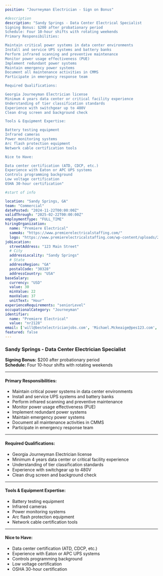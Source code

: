 ```yaml
---
position: "Journeyman Electrician - Sign on Bonus"

#description
description: "Sandy Springs - Data Center Electrical Specialist
Signing Bonus: $200 after probationary period
Schedule: Four 10-hour shifts with rotating weekends
Primary Responsibilities:

Maintain critical power systems in data center environments
Install and service UPS systems and battery banks
Perform infrared scanning and preventive maintenance
Monitor power usage effectiveness (PUE)
Implement redundant power systems
Maintain emergency power systems
Document all maintenance activities in CMMS
Participate in emergency response team

Required Qualifications:

Georgia Journeyman Electrician license
Minimum 4 years data center or critical facility experience
Understanding of tier classification standards
Experience with switchgear up to 480V
Clean drug screen and background check

Tools & Equipment Expertise:

Battery testing equipment
Infrared cameras
Power monitoring systems
Arc flash protection equipment
Network cable certification tools

Nice to Have:

Data center certification (ATD, CDCP, etc.)
Experience with Eaton or APC UPS systems
Controls programming background
Low voltage certification
OSHA 30-hour certification"

#start of info

location: "Sandy Springs, GA"
team: "Commercial"
datePosted: "2024-11-22T00:00:00Z"
validThrough: "2025-02-22T00:00:00Z"
employmentType: "FULL_TIME"
hiringOrganization: 
  name: "Premiere Electrical"
  sameAs: "https://www.premierelectricalstaffing.com/"
  logo: "https://www.premierelectricalstaffing.com/wp-content/uploads/2020/05/Premier-Electrical-Staffing-logo.png"
jobLocation:
  streetAddress: "123 Main Street"
  # City
  addressLocality: "Sandy Springs"
  # State
  addressRegion: "GA"
  postalCode: "30328"
  addressCountry: "USA"
baseSalary:
  currency: "USD"
  value: 30
  minValue: 22
  maxValue: 37
  unitText: "Hour"
experienceRequirements: "seniorLevel"
occupationalCategory: "Journeyman"
identifier:
  name: "Premiere Electrical"
  value: "nr2128"   
email: ['will@bestelectricianjobs.com', 'Michael.Mckeaige@pes123.com', 'resumes@bestelectricianjobs.zohorecruitmail.com']
featured: false
---
```

### Sandy Springs - Data Center Electrician Specialist

**Signing Bonus:** $200 after probationary period  
**Schedule:** Four 10-hour shifts with rotating weekends  

---

#### **Primary Responsibilities:**
- Maintain critical power systems in data center environments  
- Install and service UPS systems and battery banks  
- Perform infrared scanning and preventive maintenance  
- Monitor power usage effectiveness (PUE)  
- Implement redundant power systems  
- Maintain emergency power systems  
- Document all maintenance activities in CMMS  
- Participate in emergency response team  

---

#### **Required Qualifications:**
- Georgia Journeyman Electrician license  
- Minimum 4 years data center or critical facility experience  
- Understanding of tier classification standards  
- Experience with switchgear up to 480V  
- Clean drug screen and background check  

---

#### **Tools & Equipment Expertise:**
- Battery testing equipment  
- Infrared cameras  
- Power monitoring systems  
- Arc flash protection equipment  
- Network cable certification tools  

---

#### **Nice to Have:**
- Data center certification (ATD, CDCP, etc.)  
- Experience with Eaton or APC UPS systems  
- Controls programming background  
- Low voltage certification  
- OSHA 30-hour certification  
